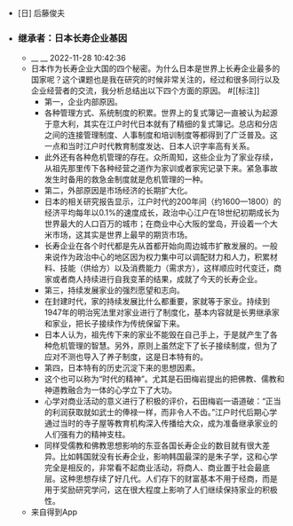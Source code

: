 - [日] 后藤俊夫
- ### 继承者：日本长寿企业基因
    - __ __ 2022-11-28 10:42:36
    - 日本作为长寿企业大国的四个秘密。为什么日本是世界上长寿企业最多的国家呢？这个课题也是我在研究的时候非常关注的，经过和很多同行以及企业经营者的交流，我分析总结出以下四个方面的原因。
#[[标注]]
        - 第一，企业内部原因。
        - 各种管理方式、系统制度的积累。世界上的复式簿记一直被认为起源于意大利，其实在江户时代日本就有了精细的复式簿记。总店和分店之间的连接管理制度、人事制度和培训制度等都得到了广泛普及。这一点和当时江户时代教育制度发达、日本人识字率高有关系。
        - 此外还有各种危机管理的存在。众所周知，这些企业为了家业存续，从祖先那里传下各种经营之道作为家训或者家宪记录下来。紧急事故发生时备用的救急金制度就是危机管理的一种。
        - 第二，外部原因是市场经济的长期扩大化。
        - 日本的相关研究报告显示，江户时代的200年间（约1600—1800）的经济平均每年以0.1%的速度成长，政治中心江户在18世纪初期成长为世界最大的人口百万的城市；在商业中心大阪的堂岛，开设着一个大米市场，这其实是世界上最早的期货市场。
        - 长寿企业在各个时代都是先从首都开始向周边城市扩散发展的。一般来说作为政治中心的地区因为权力集中可以调配财力和人力，积累材料、技能（供给方）以及消费能力（需求方），这样顺应时代变迁，商家或者商人持续进行自我变革的结果，成就了今天的长寿企业。
        - 第三，持续发展家业的强烈愿望和志向。
        - 在封建时代，家的持续发展比什么都重要，家就等于家业。持续到1947年的明治宪法里对家业进行了制度化，基本内容就是长男继承家和家业，把长子接续作为传统保留下来。
        - 日本人认为，祖先传下来的家业不能毁在自己手上，于是就产生了各种危机管理的智慧。另外，原则上虽然定下了长子接续制度，但为了应对不测也导入了养子制度，这是日本特有的。
        - 第四，日本特有的历史沉淀下来的思想因素。
        - 这个也可以称为“时代的精神”。尤其是石田梅岩提出的把佛教、儒教和神道教融合为一体的心学立下了大功。
        - 心学对商业活动的意义进行了积极的评价，石田梅岩一语道破：“正当的利润获取就如武士的俸禄一样，而非令人不齿。”江户时代后期心学通过当时的寺子屋等教育机构深入传播给大众，成为准备继承家业的人们强有力的精神支柱。
        - 同样受儒教和佛教思想影响的东亚各国长寿企业的数目就有很大差异。比如韩国就没有长寿企业，影响韩国最深的是朱子学，这和心学完全是相反的，非常看不起商业活动，将商人、商业置于社会最底层。这种思想存续了好几代。人们存下的财富基本不用于经商，而是用于奖励研究学问，这在很大程度上影响了人们继续保持家业的积极性。
    - 来自得到App

